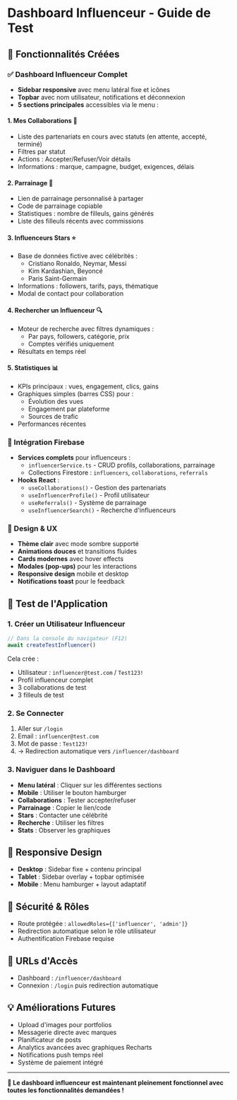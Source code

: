 # Dashboard Influenceur - Guide de Test

## 🎯 Fonctionnalités Créées

### ✅ Dashboard Influenceur Complet
- **Sidebar responsive** avec menu latéral fixe et icônes
- **Topbar** avec nom utilisateur, notifications et déconnexion
- **5 sections principales** accessibles via le menu :

#### 1. Mes Collaborations 📝
- Liste des partenariats en cours avec statuts (en attente, accepté, terminé)
- Filtres par statut
- Actions : Accepter/Refuser/Voir détails
- Informations : marque, campagne, budget, exigences, délais

#### 2. Parrainage 🎁
- Lien de parrainage personnalisé à partager
- Code de parrainage copiable
- Statistiques : nombre de filleuls, gains générés
- Liste des filleuls récents avec commissions

#### 3. Influenceurs Stars ⭐
- Base de données fictive avec célébrités :
  - Cristiano Ronaldo, Neymar, Messi
  - Kim Kardashian, Beyoncé
  - Paris Saint-Germain
- Informations : followers, tarifs, pays, thématique
- Modal de contact pour collaboration

#### 4. Rechercher un Influenceur 🔍
- Moteur de recherche avec filtres dynamiques :
  - Par pays, followers, catégorie, prix
  - Comptes vérifiés uniquement
- Résultats en temps réel

#### 5. Statistiques 📊
- KPIs principaux : vues, engagement, clics, gains
- Graphiques simples (barres CSS) pour :
  - Évolution des vues
  - Engagement par plateforme
  - Sources de trafic
- Performances récentes

### 🔧 Intégration Firebase
- **Services complets** pour influenceurs :
  - `influencerService.ts` - CRUD profils, collaborations, parrainage
  - Collections Firestore : `influencers`, `collaborations`, `referrals`
- **Hooks React** :
  - `useCollaborations()` - Gestion des partenariats
  - `useInfluencerProfile()` - Profil utilisateur
  - `useReferrals()` - Système de parrainage
  - `useInfluencerSearch()` - Recherche d'influenceurs

### 🎨 Design & UX
- **Thème clair** avec mode sombre supporté
- **Animations douces** et transitions fluides
- **Cards modernes** avec hover effects
- **Modales (pop-ups)** pour les interactions
- **Responsive design** mobile et desktop
- **Notifications toast** pour le feedback

## 🚀 Test de l'Application

### 1. Créer un Utilisateur Influenceur
```javascript
// Dans la console du navigateur (F12)
await createTestInfluencer()
```

Cela crée :
- Utilisateur : `influencer@test.com` / `Test123!`
- Profil influenceur complet
- 3 collaborations de test
- 3 filleuls de test

### 2. Se Connecter
1. Aller sur `/login`
2. Email : `influencer@test.com`
3. Mot de passe : `Test123!`
4. → Redirection automatique vers `/influencer/dashboard`

### 3. Naviguer dans le Dashboard
- **Menu latéral** : Cliquer sur les différentes sections
- **Mobile** : Utiliser le bouton hamburger
- **Collaborations** : Tester accepter/refuser
- **Parrainage** : Copier le lien/code
- **Stars** : Contacter une célébrité
- **Recherche** : Utiliser les filtres
- **Stats** : Observer les graphiques

## 📱 Responsive Design
- **Desktop** : Sidebar fixe + contenu principal
- **Tablet** : Sidebar overlay + topbar optimisée
- **Mobile** : Menu hamburger + layout adaptatif

## 🔐 Sécurité & Rôles
- Route protégée : `allowedRoles={['influencer', 'admin']}`
- Redirection automatique selon le rôle utilisateur
- Authentification Firebase requise

## 🎯 URLs d'Accès
- Dashboard : `/influencer/dashboard`
- Connexion : `/login` puis redirection automatique

## 💡 Améliorations Futures
- Upload d'images pour portfolios
- Messagerie directe avec marques
- Planificateur de posts
- Analytics avancées avec graphiques Recharts
- Notifications push temps réel
- Système de paiement intégré

---

**🎉 Le dashboard influenceur est maintenant pleinement fonctionnel avec toutes les fonctionnalités demandées !**
